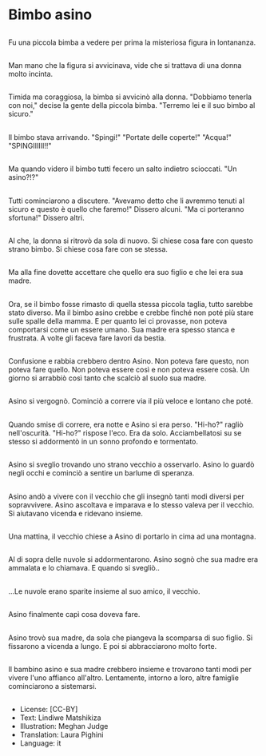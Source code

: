 # Bimbo asino

##
Fu una piccola bimba a vedere per prima la misteriosa figura in lontananza.

##
Man mano che la figura si avvicinava, vide che si trattava di una donna molto incinta.

##
Timida ma coraggiosa, la bimba si avvicinò alla donna. "Dobbiamo tenerla con noi," decise la gente della piccola bimba. "Terremo lei e il suo bimbo al sicuro."

##
Il bimbo stava arrivando. "Spingi!" "Portate delle coperte!" "Acqua!" "SPINGIIIIII!!"

##
Ma quando videro il bimbo tutti fecero un salto indietro scioccati. "Un asino?!?"

##
Tutti cominciarono a discutere. "Avevamo detto che li avremmo tenuti al sicuro e questo è quello che faremo!" Dissero alcuni. "Ma ci porteranno sfortuna!" Dissero altri.

##
Al che, la donna si ritrovò da sola di nuovo. Si chiese cosa fare con questo strano bimbo. Si chiese cosa fare con se stessa.

##
Ma alla fine dovette accettare che quello era suo figlio e che lei era sua madre.

##
Ora, se il bimbo fosse rimasto di quella stessa piccola taglia, tutto sarebbe stato diverso. Ma il bimbo asino crebbe e crebbe finché non poté più stare sulle spalle della mamma. E per quanto lei ci provasse, non poteva comportarsi come un essere umano. Sua madre era spesso stanca e frustrata. A volte gli faceva fare lavori da bestia.

##
Confusione e rabbia crebbero dentro Asino. Non poteva fare questo, non poteva fare quello. Non poteva essere così e non poteva essere cosà. Un giorno si arrabbiò così tanto che scalciò al suolo sua madre.

##
Asino si vergognò. Cominciò a correre via il più veloce e lontano che poté.

##
Quando smise di correre, era notte e Asino si era perso. "Hi-ho?" ragliò nell'oscurità. "Hi-ho?" rispose l'eco. Era da solo. Acciambellatosi su se stesso si addormentò in un sonno profondo e tormentato.

##
Asino si sveglio trovando uno strano vecchio a osservarlo. Asino lo guardò negli occhi e cominciò a sentire un barlume di speranza.

##
Asino andò a vivere con il vecchio che gli insegnò tanti modi diversi per sopravvivere. Asino ascoltava e imparava e lo stesso valeva per il vecchio. Si aiutavano vicenda e ridevano insieme.

##
Una mattina, il vecchio chiese a Asino di portarlo in cima ad una montagna.

##
Al di sopra delle nuvole si addormentarono. Asino sognò che sua madre era ammalata e lo chiamava. E quando si svegliò..

##
...Le nuvole erano sparite insieme al suo amico, il vecchio.

##
Asino finalmente capì cosa doveva fare.

##
Asino trovò sua madre, da sola che piangeva la scomparsa di suo figlio. Si fissarono a vicenda a lungo. E poi si abbracciarono molto forte.

##
Il bambino asino e sua madre crebbero insieme e trovarono tanti modi per vivere l'uno affianco all'altro. Lentamente, intorno a loro, altre famiglie cominciarono a sistemarsi.

##
* License: [CC-BY]
* Text: Lindiwe Matshikiza
* Illustration: Meghan Judge
* Translation: Laura Pighini
* Language: it
